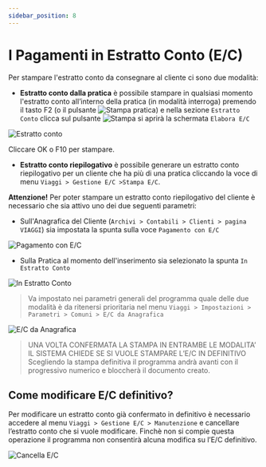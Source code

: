 ```yaml
---
sidebar_position: 8
---
```


# I Pagamenti in Estratto Conto (E/C)

Per stampare l'estratto conto da consegnare al cliente ci sono due modalità:

- **Estratto conto dalla pratica** è possibile stampare in qualsiasi momento l'estratto
conto all’interno della pratica (in modalità interroga) premendo il tasto F2 (o il pulsante <img src="/img/34-stampe-pratiche.png" alt="Stampa pratica"/>) e nella sezione `Estratto Conto` clicca sul pulsante <img src="/img/53-stampa.png" alt="Stampa"/> si aprirà la schermata `Elabora E/C`

<div class="text--center">
  <img src="/img/60-estratto-conto.png" alt="Estratto conto"/>
</div>

Cliccare OK o F10 per stampare.

- **Estratto conto riepilogativo** è possibile generare un estratto conto riepilogativo per un cliente che ha più di una pratica cliccando la voce di menu `Viaggi > Gestione E/C >Stampa E/C`.

**Attenzione!** Per poter stampare un estratto conto riepilogativo del cliente è necessario che
sia attivo uno dei due seguenti parametri:

- Sull'Anagrafica del Cliente (`Archivi > Contabili > Clienti > pagina VIAGGI`) sia impostata la spunta sulla voce `Pagamento con E/C`
<div class="text--center">
  <img src="/img/61-pagamento-estratto-conto.png" alt="Pagamento con E/C"/>
</div>

- Sulla Pratica al momento dell'inserimento sia selezionato la spunta `In Estratto Conto`
<div class="text--center">
  <img src="/img/19-tipologia-pratica.png" alt="In Estratto Conto"/>
</div>

> Va impostato nei parametri generali del programma quale delle due modalità è da ritenersi prioritaria nel menu `Viaggi > Impostazioni > Parametri > Comuni > E/C da Anagrafica`

<div class="text--center">
  <img src="/img/62-estratto-conto-da-anagrafica.png" alt="E/C da Anagrafica"/>
</div>

> UNA VOLTA CONFERMATA LA STAMPA IN ENTRAMBE LE MODALITA’ IL SISTEMA CHIEDE SE SI VUOLE STAMPARE L’E/C IN DEFINITIVO
Scegliendo la stampa definitiva il programma andrà avanti con il progressivo numerico e bloccherà il documento creato.

## Come modificare E/C definitivo?

Per modificare un estratto conto già confermato in definitivo è necessario accedere al menu `Viaggi > Gestione E/C > Manutenzione` e cancellare l’estratto conto che si vuole modificare. Finchè non si compie questa operazione il programma non consentirà alcuna modifica su l’E/C definitivo.

<div class="text--center">
  <img src="/img/64-estratto-conto-canc.png" alt="Cancella E/C"/>
</div>
